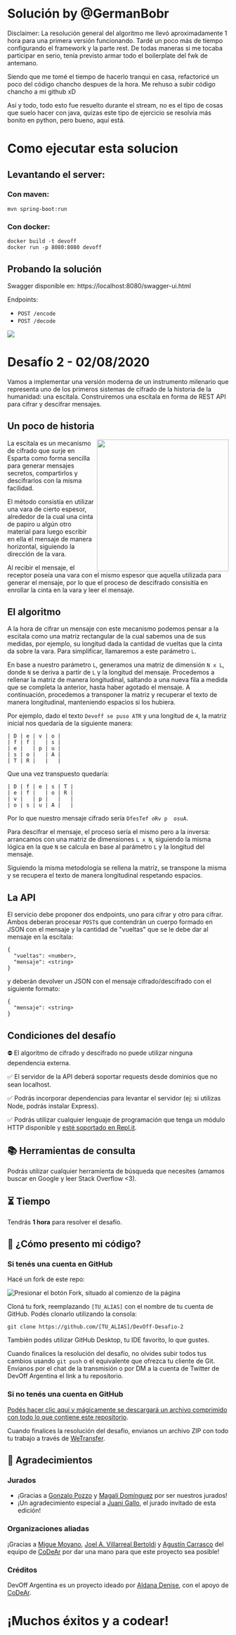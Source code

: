 # Solución by @GermanBobr

Disclaimer:
La resolución general del algoritmo me llevó aproximadamente 1 hora para una primera versión funcionando.
Tardé un poco más de tiempo configurando el framework y la parte rest. De todas maneras si me tocaba participar en serio, tenía previsto armar todo el boilerplate del fwk de antemano.

Siendo que me tomé el tiempo de hacerlo tranqui en casa, refactoricé un poco del código chancho despues de la hora.
Me rehuso a subir código chancho a mi github xD

Así y todo, todo esto fue resuelto durante el stream, no es el tipo de cosas que suelo hacer con java, quizas este tipo de ejercicio se resolvía más bonito en python, pero bueno, aquí está.

# Como ejecutar esta solucion

## Levantando el server:

### Con maven:
```
mvn spring-boot:run
```

### Con docker:
```
docker build -t devoff
docker run -p 8080:8080 devoff
```

## Probando la solución
Swagger disponible en: https://localhost:8080/swagger-ui.html

Endpoints:
* `POST /encode`
* `POST /decode`

![](https://static-cdn.jtvnw.net/jtv_user_pictures/fb425ddf-5e67-4c84-9210-8065809675f7-profile_banner-480.png)

# Desafío 2 - 02/08/2020

Vamos a implementar una versión moderna de un instrumento milenario que representa uno de los primeros sistemas de cifrado de la historia de la humanidad: una escítala. Construiremos una escítala en forma de REST API para cifrar y descifrar mensajes.

## Un poco de historia

<img src="https://upload.wikimedia.org/wikipedia/commons/thumb/5/51/Skytale.png/1200px-Skytale.png" align="right" width="300">
La escítala es un mecanismo de cifrado que surje en Esparta como forma sencilla para generar mensajes secretos, compartirlos y descifrarlos con la misma facilidad.

El método consistía en utilizar una vara de cierto espesor, alrededor de la cual una cinta de papiro u algún otro material para luego escribir en ella el mensaje de manera horizontal, siguiendo la dirección de la vara.

Al recibir el mensaje, el receptor poseía una vara con el mismo espesor que aquella utilizada para generar el mensaje, por lo que el proceso de descifrado consisitía en enrollar la cinta en la vara y leer el mensaje.

## El algoritmo

A la hora de cifrar un mensaje con este mecanismo podemos pensar a la escitala como una matriz rectangular de la cual sabemos una de sus medidas, por ejemplo, su longitud dada la cantidad de vueltas que la cinta da sobre la vara. Para simplificar, llamaremos a este parámetro `L`.

En base a nuestro parámetro `L`, generamos una matriz de dimensión `N x L`, donde `N` se deriva a partir de `L` y la longitud del mensaje.
Procedemos a rellenar la matriz de manera longitudinal, saltando a una nueva fila a medida que se completa la anterior, hasta haber agotado el mensaje.
A continuación, procedemos a transponer la matriz y recuperar el texto de manera longitudinal, manteniendo espacios si los hubiera.

Por ejemplo, dado el texto `Devoff se puso ATR` y una longitud de `4`, la matriz inicial nos quedaría de la siguiente manera:

```
| D | e | v | o |
| f | f |   | s |
| e |   | p | u |
| s | o |   | A |
| T | R |   |   |
```

Que una vez transpuesto quedaría:

```
| D | f | e | s | T |
| e | f |   | o | R |
| v |   | p |   |   |
| o | s | u | A |   |
```

Por lo que nuestro mensaje cifrado sería `DfesTef oRv p  osuA`.

Para descifrar el mensaje, el proceso sería el mismo pero a la inversa: arrancamos con una matriz de dimensiones `L x N`, siguiendo la misma lógica en la que `N` se calcula en base al parámetro `L` y la longitud del mensaje.

Siguiendo la misma metodología se rellena la matríz, se transpone la misma y se recupera el texto de manera longitudinal respetando espacios.

## La API

El servicio debe proponer dos endpoints, uno para cifrar y otro para cifrar. Ambos deberan procesar `POST`s que contendrán un cuerpo formado en JSON con el mensaje y la cantidad de "vueltas" que se le debe dar al mensaje en la escítala:

```
{
  "vueltas": <number>,
  "mensaje": <string>
}
```

y deberán devolver un JSON con el mensaje cifrado/descifrado con el siguiente formato:

```
{
  "mensaje": <string>
}
```

## Condiciones del desafío

⛔ El algoritmo de cifrado y descifrado no puede utilizar ninguna dependencia externa.

✅ El servidor de la API deberá soportar requests desde dominios que no sean localhost.

✅ Podrás incorporar dependencias para levantar el servidor (ej: si utilizas Node, podrás instalar Express).

✅ Podrás utilizar cualquier lenguaje de programación que tenga un módulo HTTP disponible y [esté soportado en Repl.it](https://repl.it/languages).

## 📚 Herramientas de consulta

Podrás utilizar cualquier herramienta de búsqueda que necesites (amamos buscar en Google y leer Stack Overflow <3).

## ⏳ Tiempo

Tendrás **1 hora** para resolver el desafío.

## 🤔 ¿Cómo presento mi código?

### Si tenés una cuenta en GitHub

Hacé un fork de este repo:

![Presionar el botón Fork, situado al comienzo de la página](https://docs.github.com/assets/images/help/repository/fork_button.jpg)

Cloná tu fork, reemplazando `[TU_ALIAS]` con el nombre de tu cuenta de GitHub. Podés clonarlo utilizando la consola:

```
git clone https://github.com/[TU_ALIAS]/DevOff-Desafio-2
```

También podés utilizar GitHub Desktop, tu IDE favorito, lo que gustes.

Cuando finalices la resolución del desafío, no olvides subir todos tus cambios usando `git push` o el equivalente que ofrezca tu cliente de Git. Envianos por el chat de la transmisión o por DM a la cuenta de Twitter de DevOff Argentina el link a tu repositorio.

### Si no tenés una cuenta en GitHub

[Podés hacer clic aquí y mágicamente se descargará un archivo comprimido con todo lo que contiene este repositorio](https://github.com/devoffarg/DevOff-Desafio-2/archive/master.zip).

Cuando finalices la resolución del desafío, envianos un archivo ZIP con todo tu trabajo a través de [WeTransfer](https://wetransfer.com/).

## 💜 Agradecimientos

### Jurados

- ¡Gracias a [Gonzalo Pozzo](https://twitter.com/goncy) y [Magalí Domínguez](https://twitter.com/printmaga) por ser nuestros jurados!
- ¡Un agradecimiento especial a [Juani Gallo](https://twitter.com/juanigallo), el jurado invitado de esta edición!

### Organizaciones aliadas

¡Gracias a [Migue Moyano](https://twitter.com/elmiguedev), [Joel A. Villarreal Bertoldi](https://twitter.com/joelalejandro) y [Agustín Carrasco](https://twitter.com/asermax) del equipo de [CoDeAr](https://twitter.com/somoscodear) por dar una mano para que este proyecto sea posible! 

### Créditos

DevOff Argentina es un proyecto ideado por [Aldana Denise](https://twitter.com/gizmowis), con el apoyo de [CoDeAr](https://twitter.com/somoscodear).

# ¡Muchos éxitos y a codear!